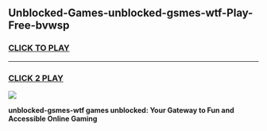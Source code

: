 
## Unblocked-Games-unblocked-gsmes-wtf-Play-Free-bvwsp
<h3>
<a href="https://premium76.site?title=unblocked-gsmes-wtf&ref=23A">CLICK TO PLAY</a></h3>
<hr>

<h3>
<a href="https://premium76.site?title=unblocked-gsmes-wtf&ref=23A">CLICK 2 PLAY</a>
  
</h3>

<a href="https://premium76.site?title=unblocked-gsmes-wtf&ref=23A"><img src="https://clearcache.store/games.png"></a>


**unblocked-gsmes-wtf games unblocked: Your Gateway to Fun and Accessible Online Gaming**
